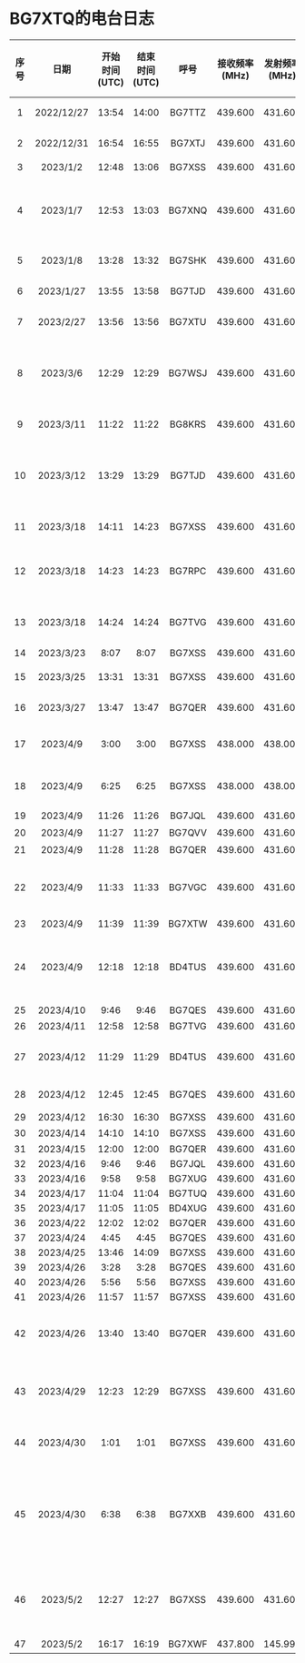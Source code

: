 # BG7XTQ的电台日志

| 序号 | 日期 | 开始时间(UTC) | 结束时间(UTC) | 呼号 | 接收频率(MHz) | 发射频率(MHz) | 模式 | RST(发送) | RST(接收) | 功率W(我的) | 功率W(对方) | 摘要 | QSL卡片(发) | QSL卡片(收) |
| :--: | :--: | :---: | :----: | :---: | :--: | :--: | :--: | :-----: | :-----: | :--: | :--: | :--: | :--: | :--: |
| 1 | 2022/12/27 | 13:54 | 14:00 | BG7TTZ | 439.600 | 431.600 | FM |  59 |  59 | 5 |  | 南宁老友中继台网活动 |  |  |
| 2 | 2022/12/31 | 16:54 | 16:55 | BG7XTJ | 439.600 | 431.600 | FM |  59 |  59 | 5 |  | QTH位置不明 |  |  |
| 3 | 2023/1/2 | 12:48 | 13:06 | BG7XSS | 439.600 | 431.600 | FM |  49 |     | 5 |  | 广西农科院 |  |  |
| 4 | 2023/1/7 | 12:53 | 13:03 | BG7XNQ | 439.600 | 431.600 | FM |  49 |  47 | 5 |  | RIG:OS 9800、低功率、106天线、园湖东宝路口 |  |  |
| 5 | 2023/1/8 | 13:28 | 13:32 | BG7SHK | 439.600 | 431.600 | FM |  49 |  59 | 5 | 5 | QTH金湖广场 |  |  |
| 6 | 2023/1/27 | 13:55 | 13:58 | BG7TJD | 439.600 | 431.600 | FM |  59 |  58 | 5 |  | 南宁老友中继台网活动 |  |  |
| 7 | 2023/2/27 | 13:56 | 13:56 | BG7XTU | 439.600 | 431.600 | FM |  59 |  59 | 5 |  | 南宁老友中继台网活动 |  |  |
| 8 | 2023/3/6 | 12:29 | 12:29 | BG7WSJ | 439.600 | 431.600 | FM |  59 |  48 | 5 |  | 泉盛、8600、原装天线、西乡塘区动物园科园大道 |  |  |
| 9 | 2023/3/11 | 11:22 | 11:22 | BG8KRS | 439.600 | 431.600 | FM |  59 |     | 5 |  | 四川来南宁的台友 |  |  |
| 10 | 2023/3/12 | 13:29 | 13:29 | BG7TJD | 439.600 | 431.600 | FM |  48 |  48 | 5 | 1.5 | 上上次的主控、摩托罗拉XTS3000、原装天线 |  |  |
| 11 | 2023/3/18 | 14:11 | 14:23 | BG7XSS | 439.600 | 431.600 | FM |  59 |  59 | 5 | 5 | 鑫立6500、相思湖 |  |  |
| 12 | 2023/3/18 | 14:23 | 14:23 | BG7RPC | 439.600 | 431.600 | FM |  59 |  59 | 5 | 5 | 森海克斯8600、四楼高、西乡塘区科园大道 |  |  |
| 13 | 2023/3/18 | 14:24 | 14:24 | BG7TVG | 439.600 | 431.600 | FM |  59 |  59 | 5 |  | 建伍TM-471、QTH扶绥家里 |  |  |
| 14 | 2023/3/23 | 8:07 | 8:07 | BG7XSS | 439.600 | 431.600 | FM |  59 |  59 | 4 |  | 滔滔链路 |  |  |
| 15 | 2023/3/25 | 13:31 | 13:31 | BG7XSS | 439.600 | 431.600 | FM |  48 |  59 |  | 5 | 鑫利6500、15米高 |  |  |
| 16 | 2023/3/27 | 13:47 | 13:47 | BG7QER | 439.600 | 431.600 | FM |  59 |     |  |  | 南宁老友中继台网活动 |  |  |
| 17 | 2023/4/9 | 3:00 | 3:00 | BG7XSS | 438.000 | 438.000 | FM |  47 |  46 | 5 |  | 在民族宫必胜客Eyeball QSO | ✓ |  |
| 18 | 2023/4/9 | 6:25 | 6:25 | BG7XSS | 438.000 | 438.000 | FM |  59 |  59 | 5 |  | 在民族宫必胜客Eyeball QSO |  |  |
| 19 | 2023/4/9 | 11:26 | 11:26 | BG7JQL | 439.600 | 431.600 | FM |  48 |     | 4 |  | 泉盛UV-K5 |  |  |
| 20 | 2023/4/9 | 11:27 | 11:27 | BG7QVV | 439.600 | 431.600 | FM |  48 |     | 4 |  | QTH柳沙 |  |  |
| 21 | 2023/4/9 | 11:28 | 11:28 | BG7QER | 439.600 | 431.600 | FM |  48 |     | 4 |  | 上月主控 |  |  |
| 22 | 2023/4/9 | 11:33 | 11:33 | BG7VGC | 439.600 | 431.600 | FM |  47 |     | 4 |  | 泉盛UV-K5、一米三天线、全功率发射 |  |  |
| 23 | 2023/4/9 | 11:39 | 11:39 | BG7XTW | 439.600 | 431.600 | FM |  47 |  59 | 4 |  |  |  |  |
| 24 | 2023/4/9 | 12:18 | 12:18 | BD4TUS | 439.600 | 431.600 | FM |  48 |     | 4 | 15 | 新联、西乡塘区北湖北路广西农业职业技术大学 |  |  |
| 25 | 2023/4/10 | 9:46 | 9:46 | BG7QES | 439.600 | 431.600 | FM |  35 |     |  |  |  |  |  |
| 26 | 2023/4/11 | 12:58 | 12:58 | BG7TVG | 439.600 | 431.600 | FM |  47 |  59 | 5 |  | 车台 |  |  |
| 27 | 2023/4/12 | 11:29 | 11:29 | BD4TUS | 439.600 | 431.600 | FM |  47 |     |  | 8 | 艾迪欧、广西农业职业技术大学 |  |  |
| 28 | 2023/4/12 | 12:45 | 12:45 | BG7QES | 439.600 | 431.600 | FM |  48 |     |  | 2 | 摩托罗拉、原装天线 |  |  |
| 29 | 2023/4/12 | 16:30 | 16:30 | BG7XSS | 439.600 | 431.600 | FM |  59 |     |  |  |  |  |  |
| 30 | 2023/4/14 | 14:10 | 14:10 | BG7XSS | 439.600 | 431.600 | FM |  48 |  46 |  |  | 滔滔链路 |  |  |
| 31 | 2023/4/15 | 12:00 | 12:00 | BG7QER | 439.600 | 431.600 | FM |  59 |  59 |  |  |  |  |  |
| 32 | 2023/4/16 | 9:46 | 9:46 | BG7JQL | 439.600 | 431.600 | FM |     |     |  |  |  |  |  |
| 33 | 2023/4/16 | 9:58 | 9:58 | BG7XUG | 439.600 | 431.600 | FM |     |     |  |  |  |  |  |
| 34 | 2023/4/17 | 11:04 | 11:04 | BG7TUQ | 439.600 | 431.600 | FM |     |     |  |  |  |  |  |
| 35 | 2023/4/17 | 11:05 | 11:05 | BD4XUG | 439.600 | 431.600 | FM |     |     |  |  |  |  |  |
| 36 | 2023/4/22 | 12:02 | 12:02 | BG7QER | 439.600 | 431.600 | FM |     |     |  |  |  |  |  |
| 37 | 2023/4/24 | 4:45 | 4:45 | BG7QES | 439.600 | 431.600 | FM |     |     |  |  |  |  |  |
| 38 | 2023/4/25 | 13:46 | 14:09 | BG7XSS | 439.600 | 431.600 | FM |  59 |  59 |  |  |  |  |  |
| 39 | 2023/4/26 | 3:28 | 3:28 | BG7QES | 439.600 | 431.600 | FM |  59 |  59 | 5 |  |  |  |  |
| 40 | 2023/4/26 | 5:56 | 5:56 | BG7XSS | 439.600 | 431.600 | FM |  59 |  59 | 4 |  |  |  |  |
| 41 | 2023/4/26 | 11:57 | 11:57 | BG7XSS | 439.600 | 431.600 | FM |  59 |     | 5 |  |  |  |  |
| 42 | 2023/4/26 | 13:40 | 13:40 | BG7QER | 439.600 | 431.600 | FM |  59 |     | 4 |  | 南宁老友439.600中继台点名活动 |  |  |
| 43 | 2023/4/29 | 12:23 | 12:29 | BG7XSS | 439.600 | 431.600 | FM |  59 |     | 5 | 5 | 艾迪欧UV-5118Plus、小型车载天线 |  |  |
| 44 | 2023/4/30 | 1:01 | 1:01 | BG7XSS | 439.600 | 431.600 | FM |  59 |     | 5 |  | 我的背噪很大、对方无法抄收 |  |  |
| 45 | 2023/4/30 | 6:38 | 6:38 | BG7XXB | 439.600 | 431.600 | FM |  58 |  58 | 5 | 3.5 | 在良庆区、靠近那马、使用设备摩托罗拉8668、原装天线、高功率 |  |  |
| 46 | 2023/5/2 | 12:27 | 12:27 | BG7XSS | 439.600 | 431.600 | FM |  49 |     | 5 | 1 | QTH相思湖公园、艾迪欧UV-5118Plus、低功率 |  |  |
| 47 | 2023/5/2 | 16:17 | 16:19 | BG7XWF | 437.800 | 145.990 | FM |  59 |     | 5 |  | ISS卫星通联 |  |  |

